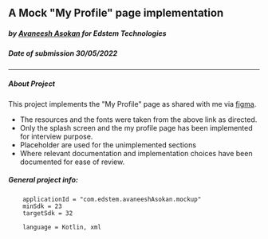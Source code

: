 ## A Mock "My Profile" page implementation
##### by [Avaneesh Asokan](https://github.com/AvaneeshAsokan/edstem-task) for Edstem Technologies
##### Date of submission 30/05/2022

---

##### About Project
This project implements the "My Profile" page as shared with me via [figma](https://www.figma.com/file/Ku7W14edUtpulNifIkhm0t/Trinity-Member-App?node-id=8%3A103).

- The resources and the fonts were taken from the above link as directed.
- Only the splash screen and the my profile page has been implemented for interview purpose.
- Placeholder are used for the unimplemented sections
- Where relevant documentation and implementation choices have been documented for ease of review.

##### General project info:
```text
    applicationId = "com.edstem.avaneeshAsokan.mockup"
    minSdk = 23
    targetSdk = 32
    
    language = Kotlin, xml
```